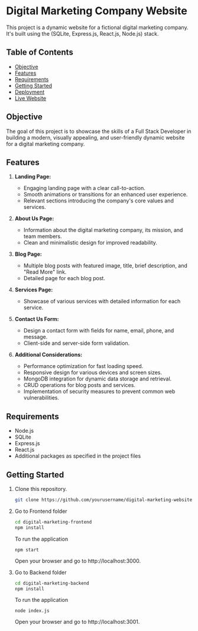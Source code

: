 # Digital Marketing Company Website

This project is a dynamic website for a fictional digital marketing company. It's built using the (SQLite, Express.js, React.js, Node.js) stack.

## Table of Contents

- [Objective](#objective)
- [Features](#features)
- [Requirements](#requirements)
- [Getting Started](#getting-started)
- [Deployment](#deployment)
- [Live Website](#live-website)

## Objective

The goal of this project is to showcase the skills of a Full Stack Developer in building a modern, visually appealing, and user-friendly dynamic website for a digital marketing company.

## Features

1. **Landing Page:**
   - Engaging landing page with a clear call-to-action.
   - Smooth animations or transitions for an enhanced user experience.
   - Relevant sections introducing the company's core values and services.

2. **About Us Page:**
   - Information about the digital marketing company, its mission, and team members.
   - Clean and minimalistic design for improved readability.

3. **Blog Page:**
   - Multiple blog posts with featured image, title, brief description, and "Read More" link.
   - Detailed page for each blog post.

4. **Services Page:**
   - Showcase of various services with detailed information for each service.

5. **Contact Us Form:**
   - Design a contact form with fields for name, email, phone, and message.
   - Client-side and server-side form validation.

6. **Additional Considerations:**
   - Performance optimization for fast loading speed.
   - Responsive design for various devices and screen sizes.
   - MongoDB integration for dynamic data storage and retrieval.
   - CRUD operations for blog posts and services.
   - Implementation of security measures to prevent common web vulnerabilities.

## Requirements

- Node.js
- SQLite
- Express.js
- React.js
- Additional packages as specified in the project files

## Getting Started

1. Clone this repository.

   ```bash
   git clone https://github.com/yourusername/digital-marketing-website.git
2. Go to Frontend folder
    ```bash
    cd digital-marketing-frontend
    npm install
    ```
    To run the application
    ```
    npm start
    ```
    Open your browser and go to http://localhost:3000.
3. Go to Backend folder
    ```bash
    cd digital-marketing-backend
    npm install
    ```
    To run the application
    ```
    node index.js
    ```
    Open your browser and go to http://localhost:3001.

